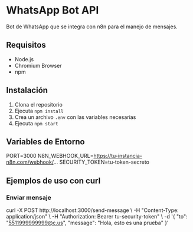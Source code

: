 # WhatsApp Bot API

Bot de WhatsApp que se integra con n8n para el manejo de mensajes.

## Requisitos
- Node.js
- Chromium Browser
- npm

## Instalación
1. Clona el repositorio
2. Ejecuta `npm install`
3. Crea un archivo `.env` con las variables necesarias
4. Ejecuta `npm start`

## Variables de Entorno 
PORT=3000
N8N_WEBHOOK_URL=https://tu-instancia-n8n.com/webhook/...
SECURITY_TOKEN=tu-token-secreto

## Ejemplos de uso con curl

### Enviar mensaje
curl -X POST http://localhost:3000/send-message \\
-H "Content-Type: application/json" \\
-H "Authorization: Bearer tu-security-token" \\
-d '{
    "to": "5511999999999@c.us",
    "message": "Hola, esto es una prueba"
}'